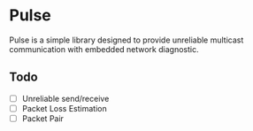 # Pulse
Pulse is a simple library designed to provide unreliable multicast communication with embedded network diagnostic.

## Todo
- [ ] Unreliable send/receive
- [ ] Packet Loss Estimation
- [ ] Packet Pair
